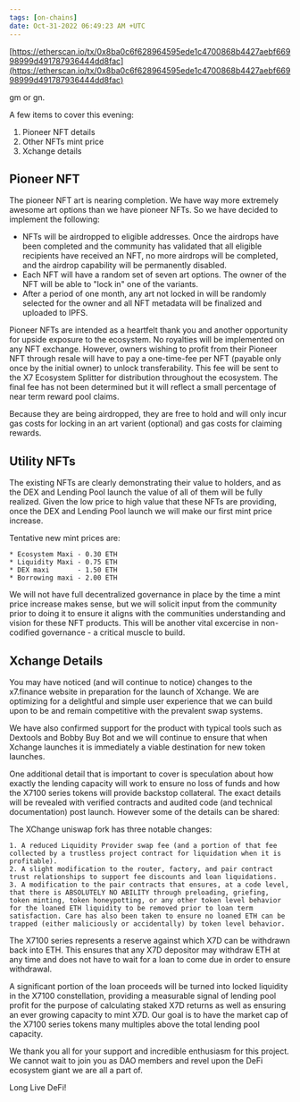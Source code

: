 ```yaml
---
tags: [on-chains]
date: Oct-31-2022 06:49:23 AM +UTC
---
```


[https://etherscan.io/tx/0x8ba0c6f628964595ede1c4700868b4427aebf66998999d491787936444dd8fac](https://etherscan.io/tx/0x8ba0c6f628964595ede1c4700868b4427aebf66998999d491787936444dd8fac)

gm or gn.

A few items to cover this evening:

1. Pioneer NFT details
2. Other NFTs mint price
3. Xchange details

## Pioneer NFT

The pioneer NFT art is nearing completion. We have way more extremely awesome art options than we have pioneer NFTs. So we have decided to implement the following:

- NFTs will be airdropped to eligible addresses. Once the airdrops have been completed and the community has validated that all eligible recipients have received an NFT, no more airdrops will be completed, and the airdrop capability will be permanently disabled.
- Each NFT will have a random set of seven art options. The owner of the NFT will be able to "lock in" one of the variants.
- After a period of one month, any art not locked in will be randomly selected for the owner and all NFT metadata will be finalized and uploaded to IPFS.

Pioneer NFTs are intended as a heartfelt thank you and another opportunity for upside exposure to the ecosystem. No royalties will be implemented on any NFT exchange. However, owners wishing to profit from their Pioneer NFT through resale will have to pay a one-time-fee per NFT (payable only once by the initial owner) to unlock transferability. This fee will be sent to the X7 Ecosystem Splitter for distribution throughout the ecosystem. The final fee has not been determined but it will reflect a small percentage of near term reward pool claims.

Because they are being airdropped, they are free to hold and will only incur gas costs for locking in an art varient (optional) and gas costs for claiming rewards.

## Utility NFTs

The existing NFTs are clearly demonstrating their value to holders, and as the DEX and Lending Pool launch the value of all of them will be fully realized. Given the low price to high value that these NFTs are providing, once the DEX and Lending Pool launch we will make our first mint price increase.

Tentative new mint prices are:

    * Ecosystem Maxi - 0.30 ETH
    * Liquidity Maxi - 0.75 ETH
    * DEX maxi       - 1.50 ETH
    * Borrowing maxi - 2.00 ETH

We will not have full decentralized governance in place by the time a mint price increase makes sense, but we will solicit input from the community prior to doing it to ensure it aligns with the communities understanding and vision for these NFT products. This will be another vital excercise in non-codified governance - a critical muscle to build.

## Xchange Details

You may have noticed (and will continue to notice) changes to the x7.finance website in preparation for the launch of Xchange. We are optimizing for a delightful and simple user experience that we can build upon to be and remain competitive with the prevalent swap systems.

We have also confirmed support for the product with typical tools such as Dextools and Bobby Buy Bot and we will continue to ensure that when Xchange launches it is immediately a viable destination for new token launches.

One additional detail that is important to cover is speculation about how exactly the lending capacity will work to ensure no loss of funds and how the X7100 series tokens will provide backstop collateral. The exact details will be revealed with verified contracts and audited code (and technical documentation) post launch. However some of the details can be shared:

The XChange uniswap fork has three notable changes:

    1. A reduced Liquidity Provider swap fee (and a portion of that fee collected by a trustless project contract for liquidation when it is profitable).
    2. A slight modification to the router, factory, and pair contract trust relationships to support fee discounts and loan liquidations.
    3. A modification to the pair contracts that ensures, at a code level, that there is ABSOLUTELY NO ABILITY through preloading, griefing, token minting, token honeypotting, or any other token level behavior for the loaned ETH liquidity to be removed prior to loan term satisfaction. Care has also been taken to ensure no loaned ETH can be trapped (either maliciously or accidentally) by token level behavior.

The X7100 series represents a reserve against which X7D can be withdrawn back into ETH. This ensures that any X7D depositor may withdraw ETH at any time and does not have to wait for a loan to come due in order to ensure withdrawal.

A significant portion of the loan proceeds will be turned into locked liquidity in the X7100 constellation, providing a measurable signal of lending pool profit for the purpose of calculating staked X7D returns as well as ensuring an ever growing capacity to mint X7D. Our goal is to have the market cap of the X7100 series tokens many multiples above the total lending pool capacity.

We thank you all for your support and incredible enthusiasm for this project. We cannot wait to join you as DAO members and revel upon the DeFi ecosystem giant we are all a part of.

Long Live DeFi!

